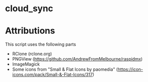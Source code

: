 # cloud_sync

# Attributions
This script uses the following parts
* RClone (rclone.org)
* PNGView (https://github.com/AndrewFromMelbourne/raspidmx)
* ImageMagick
* Some icons from "Small & Flat Icons by paomedia" (https://icon-icons.com/pack/Small-&-Flat-Icons/317)